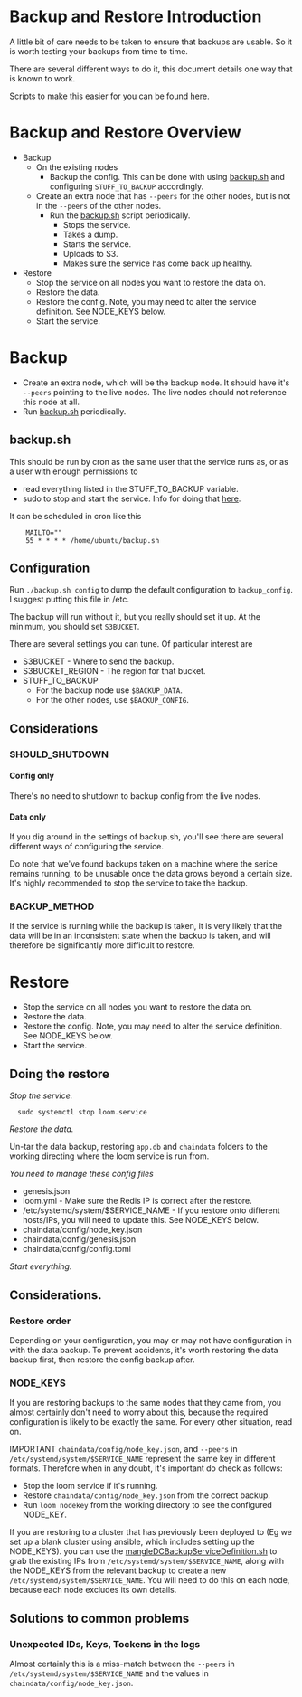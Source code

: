 # Backup and Restore Introduction

A little bit of care needs to be taken to ensure that backups are usable. So it is worth testing your backups from time to time.

There are several different ways to do it, this document details one way that is known to work.

Scripts to make this easier for you can be found [here](https://github.com/loomnetwork/go-loom/tree/master/backup/utils).

# Backup and Restore Overview

* Backup
  * On the existing nodes
    * Backup the config. This can be done with using [backup.sh](https://github.com/loomnetwork/go-loom/tree/master/backup/utils/backup.sh) and configuring `STUFF_TO_BACKUP` accordingly.
  * Create an extra node that has `--peers` for the other nodes, but is not in the `--peers` of the other nodes.
    * Run the [backup.sh](https://github.com/loomnetwork/go-loom/tree/master/backup/utils/backup.sh) script periodically.
      * Stops the service.
      * Takes a dump.
      * Starts the service.
      * Uploads to S3.
      * Makes sure the service has come back up healthy.
* Restore
  * Stop the service on all nodes you want to restore the data on.
  * Restore the data.
  * Restore the config. Note, you may need to alter the service definition. See NODE_KEYS below.
  * Start the service.

# Backup

* Create an extra node, which will be the backup node. It should have it's `--peers` pointing to the live nodes. The live nodes should not reference this node at all.
* Run [backup.sh](https://github.com/loomnetwork/go-loom/tree/master/backup/utils/backup.sh) periodically.

## backup.sh

This should be run by cron as the same user that the service runs as, or as a user with enough permissions to 

* read everything listed in the STUFF_TO_BACKUP variable.
* sudo to stop and start the service. Info for doing that [here](https://unix.stackexchange.com/questions/18830/how-to-run-a-specific-program-as-root-without-a-password-prompt).

It can be scheduled in cron like this

```
    MAILTO=""
    55 * * * * /home/ubuntu/backup.sh
```

## Configuration

Run `./backup.sh config` to dump the default configuration to `backup_config`. I suggest putting this file in /etc.

The backup will run without it, but you really should set it up. At the minimum, you should set `S3BUCKET`.

There are several settings you can tune. Of particular interest are

* S3BUCKET - Where to send the backup.
* S3BUCKET_REGION - The region for that bucket.
* STUFF_TO_BACKUP
  * For the backup node use `$BACKUP_DATA`.
  * For the other nodes, use `$BACKUP_CONFIG`.

## Considerations


### SHOULD_SHUTDOWN

#### Config only

There's no need to shutdown to backup config from the live nodes.

#### Data only

If you dig around in the settings of backup.sh, you'll see there are several different ways of configuring the service.

Do note that we've found backups taken on a machine where the serice remains running, to be unusable once the data grows beyond a certain size. It's highly recommended to stop the service to take the backup.


### BACKUP_METHOD

If the service is running while the backup is taken, it is very likely that the data will be in an inconsistent state when the backup is taken, and will therefore be significantly more difficult to restore.

# Restore

* Stop the service on all nodes you want to restore the data on.
* Restore the data.
* Restore the config. Note, you may need to alter the service definition. See NODE_KEYS below.
* Start the service.

## Doing the restore

*Stop the service.*

```
  sudo systemctl stop loom.service
```

*Restore the data.*

Un-tar the data backup, restoring `app.db` and `chaindata` folders to the working directing where the loom service is run from.

*You need to manage these config files*

* genesis.json
* loom.yml - Make sure the Redis IP is correct after the restore.
* /etc/systemd/system/$SERVICE_NAME - If you restore onto different hosts/IPs, you will need to update this. See NODE_KEYS below.
* chaindata/config/node_key.json
* chaindata/config/genesis.json
* chaindata/config/config.toml

*Start everything.*

## Considerations.

### Restore order

Depending on your configuration, you may or may not have configuration in with the data backup. To prevent accidents, it's worth restoring the data backup first, then restore the config backup after.

### NODE_KEYS

If you are restoring backups to the same nodes that they came from, you almost certainly don't need to worry about this, because the required configuration is likely to be exactly the same. For every other situation, read on.

IMPORTANT `chaindata/config/node_key.json`, and `--peers` in `/etc/systemd/system/$SERVICE_NAME` represent the same key in different formats. Therefore when in any doubt, it's important do check as follows:

* Stop the loom service if it's running.
* Restore `chaindata/config/node_key.json` from the correct backup.
* Run `loom nodekey` from the working directory to see the configured NODE_KEY.

If you are restoring to a cluster that has previously been deployed to (Eg we set up a blank cluster using ansible, which includes setting up the NODE_KEYS). you can use the [mangleDCBackupServiceDefinition.sh](https://github.com/loomnetwork/go-loom/tree/master/backup/utils/mangleDCBackupServiceDefinition.sh) to grab the existing IPs from `/etc/systemd/system/$SERVICE_NAME`, along with the NODE_KEYS from the relevant backup to create a new `/etc/systemd/system/$SERVICE_NAME`. You will need to do this on each node, because each node excludes its own details.

## Solutions to common problems

### Unexpected IDs, Keys, Tockens in the logs

Almost certainly this is a miss-match between the `--peers` in `/etc/systemd/system/$SERVICE_NAME` and the values in `chaindata/config/node_key.json`.
